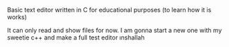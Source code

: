 Basic text editor written in C for educational purposes (to learn how it is works)



It can only read and show files for now. I am gonna start a new one with my sweetie c++ and make a full test editor ınshallah

